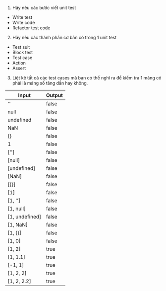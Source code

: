 1. Hãy nêu các bước viết unit test

- Write test
- Write code
- Refactor test code

2. Hãy nêu các thành phần cơ bản có trong 1 unit test

- Test suit
- Block test
- Test case
- Action
- Assert

3. Liệt kê tất cả các test cases mà bạn có thể nghĩ ra để kiểm tra 1 mảng có phải là mảng số tăng dần hay không.

Input | Output
----|----
'' | false
null | false
undefined | false
NaN | false
{} | false
1 | false
[''] | false
[null] | false
[undefined] | false
[NaN] | false
[{}] | false
[1] | false
[1, ''] | false
[1, null] | false
[1, undefined] | false
[1, NaN] | false
[1, {}] | false
[1, 0] | false
[1, 2] | true
[1, 1.1] | true
[-1, 1] | true
[1, 2, 2] | true
[1, 2, 2.2] | true
